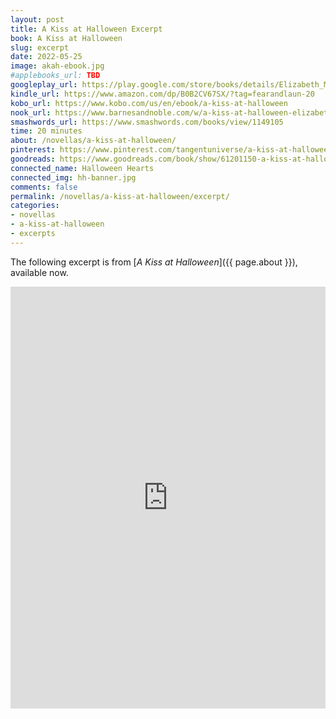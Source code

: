 ```yaml
---
layout: post
title: A Kiss at Halloween Excerpt
book: A Kiss at Halloween
slug: excerpt
date: 2022-05-25
image: akah-ebook.jpg
#applebooks_url: TBD
googleplay_url: https://play.google.com/store/books/details/Elizabeth_Myles_A_Kiss_at_Halloween?id=q9F0EAAAQBAJ
kindle_url: https://www.amazon.com/dp/B0B2CV67SX/?tag=fearandlaun-20
kobo_url: https://www.kobo.com/us/en/ebook/a-kiss-at-halloween
nook_url: https://www.barnesandnoble.com/w/a-kiss-at-halloween-elizabeth-myles/1141549182?ean=2940185753002
smashwords_url: https://www.smashwords.com/books/view/1149105
time: 20 minutes
about: /novellas/a-kiss-at-halloween/
pinterest: https://www.pinterest.com/tangentuniverse/a-kiss-at-halloween/
goodreads: https://www.goodreads.com/book/show/61201150-a-kiss-at-halloween
connected_name: Halloween Hearts
connected_img: hh-banner.jpg
comments: false
permalink: /novellas/a-kiss-at-halloween/excerpt/
categories: 
- novellas
- a-kiss-at-halloween
- excerpts
---
```


The following excerpt is from [*A Kiss at Halloween*]({{ page.about }}), available now.

<iframe type="text/html" width="650" height="675" frameborder="0" allowfullscreen style="max-width:100%" src="https://read.amazon.com/kp/card?asin=B0B2CV67SX&preview=inline&linkCode=kpe&ref_=cm_sw_r_kb_dp_yfBqFbZBJNXZ8&tag=fearandlaun-20" ></iframe> 
